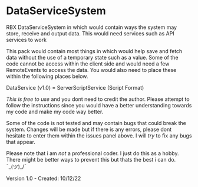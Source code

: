 # DataServiceSystem
RBX DataServiceSystem in which would contain ways the system may store, receive and output data. This would need services such as API services to work

This pack would contain most things in which would help save and fetch data without the use of a temporary state such as a value. Some of the code cannot be access within the client side
and would need a few RemoteEvents to access the data. You would also need to place these within the following places below.

DataService (v1.0) = ServerScriptService (Script Format)

*This is free to use* and you dont need to credit the author. Please attempt to follow the instructions since you would have a better understanding towards my code
and make my code way better.

Some of the code is not tested and may contain bugs that could break the system. Changes will be made but if there is any errors, please dont hesitate to enter them 
within the issues panel above. I will *try* to fix any bugs that appear. 

Please note that i am *not* a professional coder. I just do this as a hobby. There might be better ways to prevent this but thats the best i can do. ¯\_(ツ)_/¯

Version 1.0 - Created: 10/12/22 
